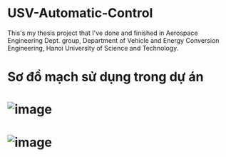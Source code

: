 # USV-Automatic-Control
This's my thesis project that I've done and finished in Aerospace Engineering Dept. group, Department of Vehicle and Energy Conversion Engineering, Hanoi University of Science and Technology.

# Sơ đồ mạch sử dụng trong dự án
# ![image](https://github.com/BinhCornelius/USV-Automatic-Control/assets/170936970/cbea1257-3ad7-4483-8d55-581ce79b84c4)

# ![image](https://github.com/BinhCornelius/USV-Automatic-Control/assets/170936970/87988b2f-7991-43b7-aeb4-97ae2fb2d670)

